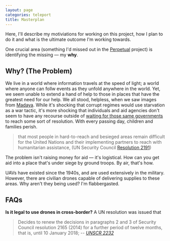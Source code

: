 ```yaml
---
layout: page
categories: teleport
title: Masterplan
---
```

Here, I'll describe my motiviations for working on this project, how I plan to do it and what is the ultimate outcome I'm working towards.

One crucial area (something I'd missed out in the [Perpetual](/perpetual/masterplan) project) is identifying the missing &mdash; my **why**.

## Why? (The Problem)
We live in a world where information travels at the speed of light; a world where anyone can follw events as they unfold anywhere in the world. Yet, we seem unable to extend a hand of help to those in places that have the greatest need for our help. We all stood, helpless, when we saw images from [Madaya](http://www.cnn.com/2016/01/09/middleeast/syria-madaya-starvation/index.html). While it's shocking that corrupt regimes would use starvation as a war tactic, it's more shocking that individuals and aid agencies don't seem to have any recourse outside of [waiting for those same governments](http://www.cnn.com/videos/world/2016/01/20/ban-ki-moon-speaks-about-madaya-war-crimes-curnow.cnn) to reach some sort of resolution. With every passing day, children and families perish.

> that most people in hard-to-reach and besieged areas remain difficult for the United
Nations and their implementing partners to reach with humanitarian assistance, (UN Security Council [Resolution 2191](http://unscr.com/en/resolutions/doc/2191))

The problem isn't raising money for aid &mdash; it's logistical. How can you get aid into a place that's under siege by ground troops. By air, that's how.

UAVs have existed since the 1940s, and are used extensively in the military. However, there are civilian drones capable of delivering supplies to these areas. Why aren't they being used? I'm flabbergasted.

## FAQs

**Is it legal to use drones in cross-border?**
A UN resolution was issued that
> Decides to renew the decisions in paragraphs 2 and 3 of Security Council
resolution 2165 (2014) for a further period of twelve months, that is, until
10 January 2018; -- <cite>[UNSCR 2232](http://unscr.com/en/resolutions/doc/2332)</cite>

